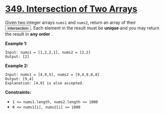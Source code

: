 # [349. Intersection of Two Arrays](https://leetcode.com/problems/intersection-of-two-arrays/description/?envType=problem-list-v2&envId=binary-search)

Given two integer arrays `nums1` and `nums2`, return an array of their <button type="button" aria-haspopup="dialog" aria-expanded="false" aria-controls="radix-:rp:" data-state="closed" class="">intersection</button>. Each element in the result must be **unique**  and you may return the result in **any order** .

**Example 1:** 

```
Input: nums1 = [1,2,2,1], nums2 = [2,2]
Output: [2]
```

**Example 2:** 

```
Input: nums1 = [4,9,5], nums2 = [9,4,9,8,4]
Output: [9,4]
Explanation: [4,9] is also accepted.
```

**Constraints:** 

- `1 <= nums1.length, nums2.length <= 1000`
- `0 <= nums1[i], nums2[i] <= 1000`